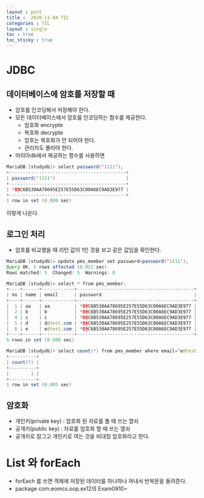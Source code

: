 ```yaml
---
layout : post
title :  2020-11-04 TIL
categories : TIL
layout : single
toc : true 
toc_sticky : true
---
```


# JDBC

## 데이터베이스에 암호를 저장할 때
- 암호를 인코딩해서 저장해야 한다.
- 모든 데이터베이스에서 암호를 인코딩하는 함수를 제공한다.
    - 암호화 encrypte
    - 복호화 decrypte
    - 암호는 복호화가 안 되어야 한다.
    - 관리자도 몰라야 한다.
- 마리아db에서 제공하는 함수를 사용하면

```java
MariaDB [studydb]> select password('1111');
+-------------------------------------------+
| password('1111')                          |
+-------------------------------------------+
| *89C6B530AA78695E257E55D63C00A6EC9AD3E977 |
+-------------------------------------------+
1 row in set (0.000 sec)

```

이렇게 나온다.

## 로그인 처리
- 암호를 비교했을 때 리턴 값이 1인 것을 보고 같은 값임을 확인한다.

```java
MariaDB [studydb]> update pms_member set password=password('1111');
Query OK, 5 rows affected (0.011 sec)
Rows matched: 5  Changed: 5  Warnings: 0

MariaDB [studydb]> select * from pms_member;
+----+------+------------+-------------------------------------------+-------+------+---------------------+
| no | name | email      | password                                  | photo | tel  | cdt                 |
+----+------+------------+-------------------------------------------+-------+------+---------------------+
|  1 | aa   | aa         | *89C6B530AA78695E257E55D63C00A6EC9AD3E977 | aa    | aa   | 2020-10-30 16:33:27 |
|  2 | b    | b          | *89C6B530AA78695E257E55D63C00A6EC9AD3E977 | b     | b    | 2020-10-30 16:56:16 |
|  4 | c    | c          | *89C6B530AA78695E257E55D63C00A6EC9AD3E977 | c     | c    | 2020-10-30 16:59:55 |
|  5 | d    | d@test.com | *89C6B530AA78695E257E55D63C00A6EC9AD3E977 | d     | d    | 2020-11-02 13:01:14 |
|  6 | e    | e@test.com | *89C6B530AA78695E257E55D63C00A6EC9AD3E977 | e     | e    | 2020-11-02 13:01:26 |
+----+------+------------+-------------------------------------------+-------+------+---------------------+
5 rows in set (0.000 sec)

MariaDB [studydb]> select count(*) from pms_member where email='e@test.com' and password=password('1111');
+----------+
| count(*) |
+----------+
|        1 |
+----------+
1 row in set (0.005 sec)
```

## 암호화
- 개인키(private key) : 암호화 된 자료를 풀 때 쓰는 열쇠
- 공개키(public key) : 자료를 암호화 할 때 쓰는 열쇠
- 공개키로 잠그고 개인키로 여는 것을 비대칭 암호화라고 한다.


# List 와 forEach
- forEach 를 쓰면 객체에 저장된 데이터를 하나하나 꺼내서 반복문을 돌려준다.
- package com.eomcs.oop.ex12의 Exam0910~